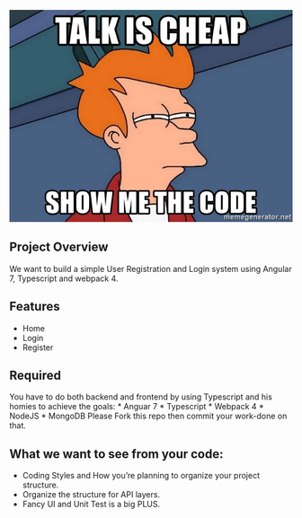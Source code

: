 

![](README/talk-is-cheap-show-me-the-code.jpg)

## Project Overview
We want to build a simple User Registration and Login system using Angular 7, Typescript and webpack 4.
## Features
* Home
* Login
* Register
## Required
You have to do both backend and frontend by using Typescript and his homies to achieve the goals:
		* Anguar 7
		* Typescript
		* Webpack 4
		* NodeJS
		* MongoDB
Please Fork this repo then commit your work-done on that.
## What we want to see from your code:
* Coding Styles and How you’re planning to organize your project structure.
* Organize the structure for API layers.
* Fancy UI and Unit Test is a big PLUS.
